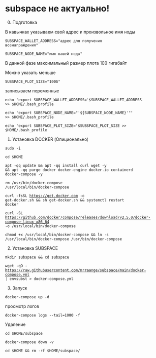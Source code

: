 # subspace не актуально! 

0. Подготовка

В кавычках указываем свой адрес и произвольное имя ноды

<code>SUBSPACE_WALLET_ADDRESS="адрес для получения вознаграждения"</code>

<code>SUBSPACE_NODE_NAME="имя вашей ноды"</code>

В данной фазе максимальный размер плота 100 гигабайт

Можно указать меньше

<code>SUBSPACE_PLOT_SIZE="100G"</code>

записываем переменные

<code>echo 'export SUBSPACE_WALLET_ADDRESS='$SUBSPACE_WALLET_ADDRESS >> $HOME/.bash_profile</code>

<code>echo 'export SUBSPACE_NODE_NAME="'${SUBSPACE_NODE_NAME}'"' >> $HOME/.bash_profile</code>

<code>echo 'export SUBSPACE_PLOT_SIZE='$SUBSPACE_PLOT_SIZE >> $HOME/.bash_profile</code>


1. Установка DOCKER (Опиционально)

<code>sudo -i</code>

<code>cd $HOME</code>

<code>apt -qq update && apt -qq install curl wget -y && apt -qq purge docker docker-engine docker.io containerd docker-compose -y </code>

<code>rm /usr/bin/docker-compose /usr/local/bin/docker-compose</code>

<code>curl -fsSL https://get.docker.com -o get-docker.sh && sh get-docker.sh && systemctl restart docker</code>

<code>curl -SL https://github.com/docker/compose/releases/download/v2.5.0/docker-compose-linux-x86_64 -o /usr/local/bin/docker-compose</code>

<code>chmod +x /usr/local/bin/docker-compose && ln -s /usr/local/bin/docker-compose /usr/bin/docker-compose</code>


2. Установка SUBSPACE

<code>mkdir subspace && cd subspace</code>

<code>wget -qO - https://raw.githubusercontent.com/mrraange/subspace/main/docker-compose.yml | envsubst > docker-compose.yml</code>

3. Запуск

<code>docker-compose up -d</code>


просмотр логов

<code>docker-compose logs --tail=1000 -f</code>

Удаление 

<code>cd $HOME/subspace</code>

<code>docker-compose down -v</code>

<code>cd $HOME && rm -rf $HOME/subspace/</code>

